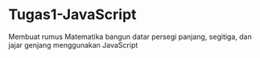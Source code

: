 # Tugas1-JavaScript
Membuat rumus Matematika bangun datar persegi panjang, segitiga, dan jajar genjang menggunakan JavaScript
